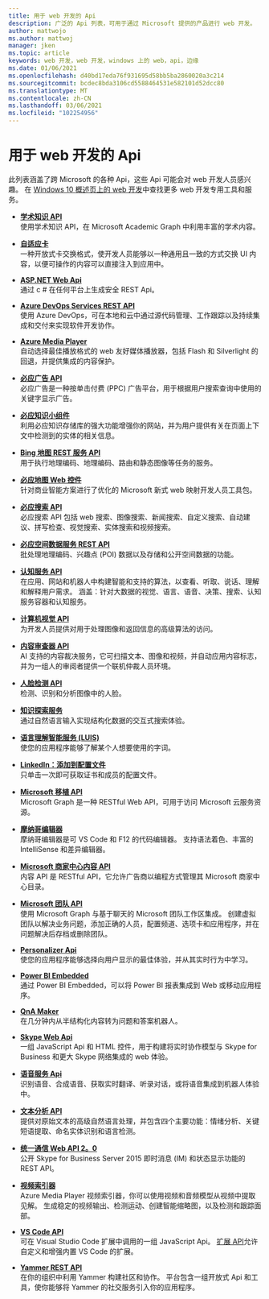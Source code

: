 ```yaml
---
title: 用于 web 开发的 Api
description: 广泛的 Api 列表，可用于通过 Microsoft 提供的产品进行 web 开发。
author: mattwojo
ms.author: mattwoj
manager: jken
ms.topic: article
keywords: web 开发，web 开发，windows 上的 web，api，边缘
ms.date: 01/06/2021
ms.openlocfilehash: d40bd17eda76f931695d58bb5ba2860020a3c214
ms.sourcegitcommit: bcdec8bda3106cd5588464531e582101d52dcc80
ms.translationtype: MT
ms.contentlocale: zh-CN
ms.lasthandoff: 03/06/2021
ms.locfileid: "102254956"
---
```

# <a name="apis-for-web-development"></a>用于 web 开发的 Api

此列表涵盖了跨 Microsoft 的各种 Api，这些 Api 可能会对 web 开发人员感兴趣。 在 [Windows 10 概述页上的 web 开发](/overview.md)中查找更多 web 开发专用工具和服务。

- **[学术知识 API](https://azure.microsoft.com/services/cognitive-services/academic-knowledge/)**<br>
使用学术知识 API，在 Microsoft Academic Graph 中利用丰富的学术内容。

- **[自适应卡](https://adaptivecards.io/)**<br>
一种开放式卡交换格式，使开发人员能够以一种通用且一致的方式交换 UI 内容，以便可操作的内容可以直接注入到应用中。

- **[ASP.NET Web Api](https://dotnet.microsoft.com/apps/aspnet/apis)**<br>
通过 c # 在任何平台上生成安全 REST Api。

- **[Azure DevOps Services REST API](/rest/api/azure/devops/)**<br>
使用 Azure DevOps，可在本地和云中通过源代码管理、工作跟踪以及持续集成和交付来实现软件开发协作。

- **[Azure Media Player](https://azure.microsoft.com/services/media-services/media-player/)**<br>
自动选择最佳播放格式的 web 友好媒体播放器，包括 Flash 和 Silverlight 的回退，并提供集成的内容保护。

- **[必应广告 API](/advertising/guides/)**<br>
必应广告是一种按单击付费 (PPC) 广告平台，用于根据用户搜索查询中使用的关键字显示广告。

- **[必应知识小组件](https://www.bing.com/widget/knowledge)**<br>
利用必应知识存储库的强大功能增强你的网站，并为用户提供有关在页面上下文中检测到的实体的相关信息。

- **[Bing 地图 REST 服务 API](/bingmaps/rest-services/index.md)**<br>
用于执行地理编码、地理编码、路由和静态图像等任务的服务。

- **[必应地图 Web 控件](https://www.bing.com/api/maps/sdkrelease/mapcontrol/isdk#overview)**<br>
针对商业智能方案进行了优化的 Microsoft 新式 web 映射开发人员工具包。

- **[必应搜索 API](https://www.microsoft.com/bing/apis)**<br>
必应搜索 API 包括 web 搜索、图像搜索、新闻搜索、自定义搜索、自动建议、拼写检查、视觉搜索、实体搜索和视频搜索。

- **[必应空间数据服务 REST API](/bingmaps/spatial-data-services/)**<br>
批处理地理编码、兴趣点 (POI) 数据以及存储和公开空间数据的功能。

- **[认知服务 API](/azure/cognitive-services/)**<br>
在应用、网站和机器人中构建智能和支持的算法，以查看、听取、说话、理解和解释用户需求。 涵盖：针对大数据的视觉、语言、语音、决策、搜索、认知服务容器和认知服务。

- **[计算机视觉 API](/azure/cognitive-services/computer-vision/)**<br>
为开发人员提供对用于处理图像和返回信息的高级算法的访问。

- **[内容审查器 API](/azure/cognitive-services/content-moderator/overview.md)**<br>
AI 支持的内容裁决服务，它可扫描文本、图像和视频，并自动应用内容标志，并为一组人的审阅者提供一个联机仲裁人员环境。

- **[人脸检测 API](/azure/cognitive-services/face/)**<br>
检测、识别和分析图像中的人脸。

- **[知识探索服务](https://github.com/microsoft/cognitive-research-technologies-docs/blob/master/knowledge-exploration-service/GettingStarted.md)**<br>
通过自然语言输入实现结构化数据的交互式搜索体验。

- **[语言理解智能服务 (LUIS)](/azure/cognitive-services/luis/)**<br>
使您的应用程序能够了解某个人想要使用的字词。

- **[LinkedIn：添加到配置文件](https://addtoprofile.linkedin.com/)**<br>
只单击一次即可获取证书和成员的配置文件。

- **[Microsoft 移植 API](/graph/use-the-api)**<br>
Microsoft Graph 是一种 RESTful Web API，可用于访问 Microsoft 云服务资源。

- **[摩纳哥编辑器](https://microsoft.github.io/monaco-editor/)**<br>
摩纳哥编辑器是可 VS Code 和 F12 的代码编辑器。 支持语法着色、丰富的 IntelliSense 和差异编辑器。

- **[Microsoft 商家中心内容 API](/advertising/shopping-content/)**<br>
内容 API 是 RESTful API，它允许广告商以编程方式管理其 Microsoft 商家中心目录。

- **[Microsoft 团队 API](/graph/teams-concept-overview)**<br>
使用 Microsoft Graph 与基于聊天的 Microsoft 团队工作区集成。 创建虚拟团队以解决业务问题，添加正确的人员，配置频道、选项卡和应用程序，并在问题解决后存档或删除团队。

- **[Personalizer Api](/azure/cognitive-services/personalizer/)**<br>
使您的应用程序能够选择向用户显示的最佳体验，并从其实时行为中学习。

- **[Power BI Embedded](https://azure.microsoft.com/en-us/services/power-bi-embedded/)**<br>
通过 Power BI Embedded，可以将 Power BI 报表集成到 Web 或移动应用程序。

- **[QnA Maker](/azure/cognitive-services/QnAMaker/)**<br>
在几分钟内从半结构化内容转为问题和答案机器人。

- **[Skype Web Api](/skype-sdk/websdk/docs/skypewebsdk)**<br>
一组 JavaScript Api 和 HTML 控件，用于构建将实时协作模型与 Skype for Business 和更大 Skype 网络集成的 web 体验。

- **[语音服务 Api](/azure/cognitive-services/speech-service/)**<br>
识别语音、合成语音、获取实时翻译、听录对话，或将语音集成到机器人体验中。

- **[文本分析 API](/azure/cognitive-services/text-analytics/)**<br>
提供对原始文本的高级自然语言处理，并包含四个主要功能：情绪分析、关键短语提取、命名实体识别和语言检测。

- **[统一通信 Web API 2。0](/skype-sdk/ucwa/unifiedcommunicationswebapi2_0)**<br>
    公开 Skype for Business Server 2015 即时消息 (IM) 和状态显示功能的 REST API。

- **[视频索引器](/azure/media-services/video-indexer/)**<br>
Azure Media Player 视频索引器，你可以使用视频和音频模型从视频中提取见解。 生成稳定的视频输出、检测运动、创建智能缩略图，以及检测和跟踪面部。

- **[VS Code API](https://code.visualstudio.com/api/references/vscode-api)**<br>
可在 Visual Studio Code 扩展中调用的一组 JavaScript Api。 [扩展 API](https://code.visualstudio.com/api)允许自定义和增强内置 VS Code 的扩展。

- **[Yammer REST API](https://developer.yammer.com/docs/getting-started)**<br>
在你的组织中利用 Yammer 构建社区和协作。 平台包含一组开放式 Api 和工具，使你能够将 Yammer 的社交服务引入你的应用程序。
